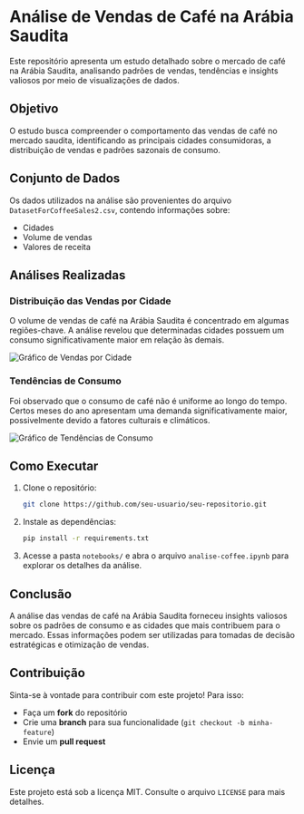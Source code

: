 # Análise de Vendas de Café na Arábia Saudita

Este repositório apresenta um estudo detalhado sobre o mercado de café na Arábia Saudita, analisando padrões de vendas, tendências e insights valiosos por meio de visualizações de dados.

## Objetivo
O estudo busca compreender o comportamento das vendas de café no mercado saudita, identificando as principais cidades consumidoras, a distribuição de vendas e padrões sazonais de consumo.

## Conjunto de Dados
Os dados utilizados na análise são provenientes do arquivo `DatasetForCoffeeSales2.csv`, contendo informações sobre:
- Cidades
- Volume de vendas
- Valores de receita

## Análises Realizadas

### Distribuição das Vendas por Cidade
O volume de vendas de café na Arábia Saudita é concentrado em algumas regiões-chave. A análise revelou que determinadas cidades possuem um consumo significativamente maior em relação às demais.

![Gráfico de Vendas por Cidade](images/top10_cidades_café.png)

### Tendências de Consumo
Foi observado que o consumo de café não é uniforme ao longo do tempo. Certos meses do ano apresentam uma demanda significativamente maior, possivelmente devido a fatores culturais e climáticos.

![Gráfico de Tendências de Consumo](images/Cafés_mais_vendidos.png)

## Como Executar
1. Clone o repositório:
   ```bash
   git clone https://github.com/seu-usuario/seu-repositorio.git
   ```
2. Instale as dependências:
   ```bash
   pip install -r requirements.txt
   ```
3. Acesse a pasta `notebooks/` e abra o arquivo `analise-coffee.ipynb` para explorar os detalhes da análise.

## Conclusão
A análise das vendas de café na Arábia Saudita forneceu insights valiosos sobre os padrões de consumo e as cidades que mais contribuem para o mercado. Essas informações podem ser utilizadas para tomadas de decisão estratégicas e otimização de vendas.

## Contribuição
Sinta-se à vontade para contribuir com este projeto! Para isso:
- Faça um **fork** do repositório
- Crie uma **branch** para sua funcionalidade (`git checkout -b minha-feature`)
- Envie um **pull request**

## Licença
Este projeto está sob a licença MIT. Consulte o arquivo `LICENSE` para mais detalhes.


